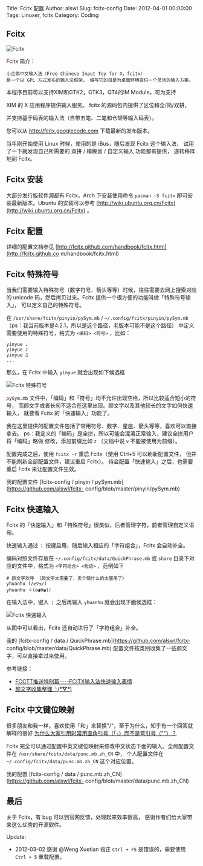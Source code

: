 Title: Fcitx 配置
Author: alswl
Slug: fcitx-config
Date: 2012-04-01 00:00:00
Tags: Linuxer, fcitx
Category: Coding

## Fcitx

![Fcitx](http://77g0h6.com1.z0.glb.clouddn.com/2012/04/fcitx.png)

Fcitx 简介：

    
    小企鹅中文输入法（Free Chinese Input Toy for X，fcitx）
    是一个以 GPL 方式发布的输入法框架， 编写它的目是为桌面环境提供一个灵活的输入方案。

本程序目前可以支持XIM和GTK2，GTK3，QT4的IM Module，可为支持

XIM 的 X 应用程序提供输入服务。 fcitx 的源码包内提供了区位和全/简/双拼，

并支持基于码表的输入法（自带五笔、二笔和仓颉等输入码表）。

您可以从 http://fcitx.googlecode.com 下载最新的发布版本。

当年刚开始使用 Linux 时候，使用的是 iBus，随后发现 Fcitx 这个输入法， 试用了一下就发现自己所需要的 双拼 / 模糊音 / 自定义输入
功能都有提供， 遂转移阵地到 Fcitx。

## Fcitx 安装

大部分发行版软件源都有 Fcitx，Arch 下安装使用命令 `pacman -S fcitx` 即可安装最新版本。Ubuntu 的安装可以参考
[http://wiki.ubuntu.org.cn/Fcitx](http://wiki.ubuntu.org.cn/Fcitx) 。

## Fcitx 配置

详细的配置文档参见 [http://fcitx.github.com/handbook/fcitx.html](http://fcitx.github.co
m/handbook/fcitx.html)

## Fcitx 特殊符号

当我们需要输入特殊符号（数字符号、箭头等等）时候，往往需要去网上搜索对应的 unicode 码，然后拷贝过来。Fcitx
提供一个很方便的功能叫做「特殊符号输入」， 可以定义自己的特殊符号。

在 `/usr/share/fcitx/pinyin/pySym.mb` / `~/.config/fcitx/pinyin/pySym.mb`
（ps：我当前版本是4.2.1，所以是这个路径，老版本可能不是这个路径） 中定义需要使用的特殊符号，格式为 `<编码> <符号>` ，比如：

    
    yinyue ♩
    yinyue ♪
    yinyue ♫
    ...

那么，在 Fcitx 中输入 `yinyue` 就会出现如下候选框

![Fcitx 特殊符号](http://77g0h6.com1.z0.glb.clouddn.com/2012/04/fcitx-1.png)

`pySym.mb` 文件中，「编码」和「符号」均不允许出现空格，所以比较适合短小的符号，
而颜文字或者长句不适合在这里出现。颜文字以及其他较长的文字如何快速输入， 就要看 Fcitx 的「快速输入」功能了。

我在这里提供的配置文件包括了常用符号、数字、星座、箭头等等，喜欢可以直接拿去。
ps：我定义的「编码」是全拼，所以可能会混淆正常输入，建议全拼用户将「编码」略做 修改，添加前缀比如 `z` （文档中说 `v` 不能被使用为前缀）。

配置完成之后，使用 `fcitx -r` 重启 Fcitx（使用 Ctrl+5 可以刷新配置文件， 但并不能刷新全部配置文件，建议重启 Fcitx）。
待会配置「快速输入」之后，也需要重启 Fcitx 来让配置文件生效。

我的配置文件 [fcitx-config / pinyin / pySym.mb](https://github.com/alswl/fcitx-
config/blob/master/pinyin/pySym.mb)

## Fcitx 快速输入

Fcitx 的「快速输入」和「特殊符号」很类似，后者管理字符，前者管理自定义语句。

快速输入通过 `；` 按键启用，随后输入相应的「字符组合」，Fcitx 会自动补全。

编码对照文件存放在 `~/.config/fcitx/data/QuickPhrase.mb` 或 `share` 目录下对应的文件中，格式为
`<字符组合> <短语>` ，范例如下

    
    # 颜文字欢呼 （颜文字太需要了，卖个萌什么的太管用了）
    yhuanhu (/≥▽≤/)
    yhuanhu ヾ(o◕∀◕)ﾉ

在输入法中，键入 `；` 之后再输入 `yhuanhu` 就会出现下面候选框：

![Fcitx 快速输入](http://77g0h6.com1.z0.glb.clouddn.com/2012/04/fcitx-2.png)

从图中可以看出，Fcitx 还自动进行了「字符组合」补全。

我的 [fcitx-config / data / QuickPhrase.mb](https://github.com/alswl/fcitx-
config/blob/master/data/QuickPhrase.mb) 配置文件按类别收集了一些颜文字，可以直接拿过来使用。

参考链接：

  * [FCCTT推送特别篇----FCITX输入法快速输入表情](http://zhan.renren.com/fullcirclectt?tagId=163058&checked=true)
  * [颜文字收集整理╰(**°▽°**)](http://site.douban.com/widget/notes/4567539/note/197244464/)

## Fcitx 中文键位映射

很多朋友和我一样，喜欢使用「和」来替换"/"，至于为什么，知乎有一个回答就解释的很好
[为什么大家引用时常用直角引号（「」）而不是弯引号（""）？](http://www.zhihu.com/question/19589668)

Fcitx 完全可以通过配置中英文键位映射来修改中文状态下面的输入。全局配置文件在
`/usr/share/fcitx/data/punc.mb.zh_CN` 中， 个人配置文件在
`~/.config/fcitx/data/punc.mb.zh_CN` 这个对应位置。

我的配置 [fcitx-config / data / punc.mb.zh_CN](https://github.com/alswl/fcitx-
config/blob/master/data/punc.mb.zh_CN)

## 最后

关于 Fcitx，有 bug 可以到官网反馈，处理起来效率很高， 感谢作者们给大家带来这么优秀的开源软件。

Update:

  * 2012-03-02 感谢 @Weng Xuetian 指正 `Ctrl + F5` 是错误的，需要使用 `Ctrl + 5` 重载配置。

